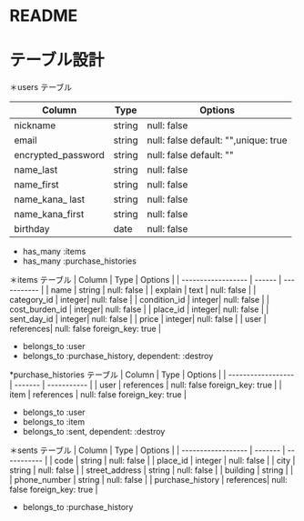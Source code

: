 # README

# テーブル設計

＊users テーブル

| Column             | Type   | Options                |
| ------------------ | ------ | -----------            |
| nickname           | string | null: false            |
| email              | string | null: false default: "",unique: true|
| encrypted_password | string | null: false default: ""|
| name_last          | string | null: false            |
| name_first         | string | null: false            |
| name_kana_ last    | string | null: false            |
| name_kana_first    | string | null: false            |
| birthday           | date   | null: false            |

- has_many :items
- has_many :purchase_histories

＊items テーブル
| Column             | Type   | Options                |
| ------------------ | ------ | -----------            |
| name               | string | null: false            |
| explain            | text   | null: false            |
| category_id        | integer| null: false            |
| condition_id       | integer| null: false            |
| cost_burden_id     | integer| null: false            |
| place_id           | integer| null: false            |
| sent_day_id        | integer| null: false            |
| price              | integer| null: false            |
| user               | references| null: false foreign_key: true           |

- belongs_to :user
- belongs_to :purchase_history, dependent: :destroy


*purchase_histories テーブル
| Column             | Type    | Options                                     |
| ------------------ | ------- | -----------                                 |
| user               | references | null: false  foreign_key: true           |
| item               | references | null: false  foreign_key: true           |

- belongs_to :user
- belongs_to :item
- belongs_to :sent, dependent: :destroy


＊sents テーブル
| Column             | Type    | Options                 |
| ------------------ | ------- | -----------             |
| code               | string  | null: false             |
| place_id           | integer | null: false             |
| city               | string  | null: false             |
| street_address     | string  | null: false             |
| building           | string  |                         |
| phone_number       | string  | null: false             |
| purchase_history   | references| null: false   foreign_key: true          |

- belongs_to :purchase_history